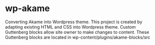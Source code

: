 # wp-akame
Converting Akame into Wordpress theme.
This project is created by adapting existing HTML and CSS into Wordpress theme. Custom Guttenberg blocks allow site owner to make changes to content.
These Guttenberg blocks are located in wp-content/plugins/akame-blocks/src
